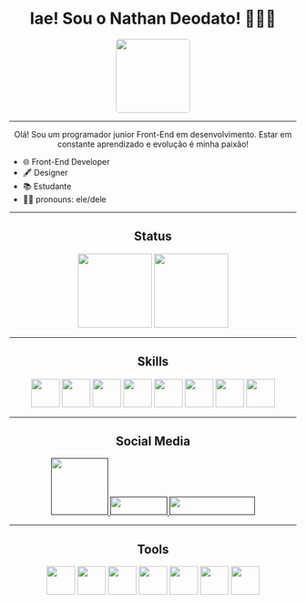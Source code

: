 <h1 align="center">
    Iae! Sou o Nathan Deodato! 👨🏿‍💻
</h1>

<div align="center">

<a href="https://nathandeodato.netlify.app/">
    <img style="border-radius: 5px;" width="130px" src="https://img.shields.io/badge/website-000000?style=for-the-badge&logo=About.me&logoColor=white">
    </img>
</a>

</div>

---

<p align="center">
    Olá! Sou um programador junior Front-End em desenvolvimento. Estar em constante aprendizado e evolução é minha paixão! 
</p>

<ul>
    <li>🌐 Front-End Developer</li>
    <li>🖋 Designer</li>
    <li>📚 Estudante</li>
    <li>🖖🏿 pronouns: ele/dele</li>
</ul>

---

<h2 align="center">Status</h2>

<div align="center">

<img height="130vh" src="https://github-readme-stats.vercel.app/api?username=NathanDeodato&show_icons=true&theme=tokyonight&include_all_commits=true&count_private=true&hide_border=true&border_radius=30px"/>
<img height="130vh" src="https://github-readme-stats.vercel.app/api/top-langs/?username=NathanDeodato&layout=compact&langs_count=7&theme=tokyonight&hide_border=true&border_radius=20px"/>

</div>

---

<h2 align="center">Skills</h2>

<div align="center">

<img width="50px" src="https://cdn.jsdelivr.net/gh/devicons/devicon/icons/html5/html5-original.svg" />

<img width="50px" src="https://cdn.jsdelivr.net/gh/devicons/devicon/icons/css3/css3-original.svg" />

<img width="50px" src="https://cdn.jsdelivr.net/gh/devicons/devicon/icons/javascript/javascript-original.svg" />

<img width="50px" src="https://cdn.jsdelivr.net/gh/devicons/devicon/icons/react/react-original.svg" />

<img width="50px" src="https://cdn.jsdelivr.net/gh/devicons/devicon/icons/nodejs/nodejs-original.svg" />

<img width="50px" src="https://cdn.jsdelivr.net/gh/devicons/devicon/icons/python/python-original.svg" />

<img width="50px" src="https://cdn.jsdelivr.net/gh/devicons/devicon/icons/git/git-original.svg" />

<img width="50px" src="https://cdn.jsdelivr.net/gh/devicons/devicon/icons/sass/sass-original.svg" />

</div>

---

<h2 align="center">Social Media</h2>

<div align="center">

<a href="">
    <img width="100px" src="https://img.shields.io/badge/Gmail-D14836?style=for-the-badge&logo=gmail&logoColor=white" />
</a>

<a href="">
    <img width="100px" height="32px" src="https://img.shields.io/badge/Telegram-2CA5E0?style=for-the-badge&logo=telegram&logoColor=white" />
</a>

<a href="">
    <img width="150px" height="32px" src="https://img.shields.io/badge/Microsoft_Outlook-0078D4?style=for-the-badge&logo=microsoft-outlook&logoColor=white
    " />
</a>

</div>

---

<h2 align="center">Tools</h2>

<div align="center">

<img width="50px" src="https://cdn.jsdelivr.net/gh/devicons/devicon/icons/vscode/vscode-original.svg" />

<img width="50px" src="https://cdn.jsdelivr.net/gh/devicons/devicon/icons/github/github-original.svg" />

<img width="50px" src="https://cdn.jsdelivr.net/gh/devicons/devicon/icons/linux/linux-plain.svg" />

<img width="50px" src="https://cdn.jsdelivr.net/gh/devicons/devicon/icons/xd/xd-line.svg" />

<img width="50px" src="https://cdn.jsdelivr.net/gh/devicons/devicon/icons/bash/bash-original.svg" />

<img width="50px" src="https://cdn.jsdelivr.net/gh/devicons/devicon/icons/codepen/codepen-plain.svg" />

<img width="50px" src="https://cdn.jsdelivr.net/gh/devicons/devicon/icons/figma/figma-original.svg" />

</div>
